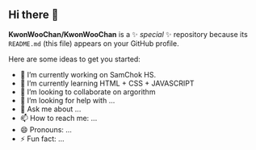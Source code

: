 ## Hi there 👋

**KwonWooChan/KwonWooChan** is a ✨ _special_ ✨ repository because its `README.md` (this file) appears on your GitHub profile.

Here are some ideas to get you started:

- 🔭 I’m currently working on SamChok HS.
- 🌱 I’m currently learning HTML + CSS + JAVASCRIPT
- 👯 I’m looking to collaborate on argorithm
- 🤔 I’m looking for help with ...
- 💬 Ask me about ...
- 📫 How to reach me: ...
- 😄 Pronouns: ...
- ⚡ Fun fact: ...

